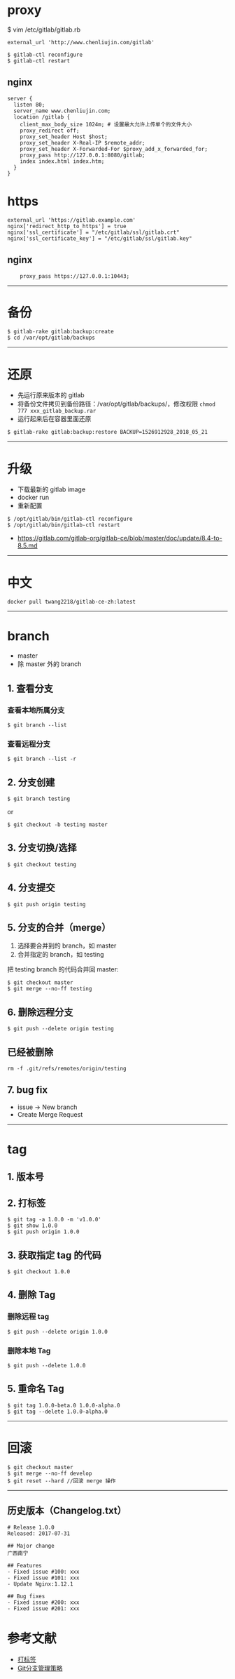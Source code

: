 # proxy

$ vim /etc/gitlab/gitlab.rb

```
external_url 'http://www.chenliujin.com/gitlab'
```

```
$ gitlab-ctl reconfigure
$ gitlab-ctl restart
```

## nginx

```
server {
  listen 80;
  server_name www.chenliujin.com;
  location /gitlab {
    client_max_body_size 1024m; # 设置最大允许上传单个的文件大小
    proxy_redirect off;
    proxy_set_header Host $host;
    proxy_set_header X-Real-IP $remote_addr;
    proxy_set_header X-Forwarded-For $proxy_add_x_forwarded_for;
    proxy_pass http://127.0.0.1:8080/gitlab;
    index index.html index.htm;
  }
}
```

# https

```
external_url 'https://gitlab.example.com'
nginx['redirect_http_to_https'] = true
nginx['ssl_certificate'] = "/etc/gitlab/ssl/gitlab.crt"
nginx['ssl_certificate_key'] = "/etc/gitlab/ssl/gitlab.key"
```

## nginx

```
    proxy_pass https://127.0.0.1:10443;
```

---





# 备份
```
$ gitlab-rake gitlab:backup:create
$ cd /var/opt/gitlab/backups
```

---

# 还原

- 先运行原来版本的 gitlab
- 将备份文件拷贝到备份路径：/var/opt/gitlab/backups/，修改权限 `chmod 777 xxx_gitlab_backup.rar`
- 运行起来后在容器里面还原

```
$ gitlab-rake gitlab:backup:restore BACKUP=1526912928_2018_05_21
```

---

# 升级

- 下载最新的 gitlab image
- docker run
- 重新配置

```
$ /opt/gitlab/bin/gitlab-ctl reconfigure
$ /opt/gitlab/bin/gitlab-ctl restart
```

- https://gitlab.com/gitlab-org/gitlab-ce/blob/master/doc/update/8.4-to-8.5.md

---

# 中文 

```
docker pull twang2218/gitlab-ce-zh:latest
```

---


# branch
- master
- 除 master 外的 branch

## 1. 查看分支

### 查看本地所属分支
```
$ git branch --list
```

### 查看远程分支
```
$ git branch --list -r
```


## 2. 分支创建

```
$ git branch testing 
```

or 

```
$ git checkout -b testing master
```


## 3. 分支切换/选择
```
$ git checkout testing
```

## 4. 分支提交

```
$ git push origin testing
```



## 5. 分支的合并（merge）
1. 选择要合并到的 branch，如 master
1. 合并指定的 branch，如 testing 

把 testing branch 的代码合并回 master:
```
$ git checkout master
$ git merge --no-ff testing 
```

## 6. 删除远程分支

```
$ git push --delete origin testing
```

## 已经被删除

```
rm -f .git/refs/remotes/origin/testing
```

## 7. bug fix
- issue -> New branch
- Create Merge Request



---

# tag

## 1. 版本号

## 2. 打标签
```
$ git tag -a 1.0.0 -m 'v1.0.0'
$ git show 1.0.0
$ git push origin 1.0.0
```

## 3. 获取指定 tag 的代码
```
$ git checkout 1.0.0
```

## 4. 删除 Tag

### 删除远程 tag

```
$ git push --delete origin 1.0.0
```

### 删除本地 Tag

```
$ git push --delete 1.0.0
```

## 5. 重命名 Tag

```
$ git tag 1.0.0-beta.0 1.0.0-alpha.0
$ git tag --delete 1.0.0-alpha.0
```


---

# 回滚

```
$ git checkout master
$ git merge --no-ff develop
$ git reset --hard //回滚 merge 操作
```

---





## 历史版本（Changelog.txt）

```
# Release 1.0.0
Released: 2017-07-31

## Major change
广西南宁

## Features
- Fixed issue #100: xxx
- Fixed issue #101: xxx
- Update Nginx:1.12.1

## Bug fixes
- Fixed issue #200: xxx
- Fixed issue #201: xxx
```


# 参考文献
- [打标签](https://git-scm.com/book/zh/v1/Git-%E5%9F%BA%E7%A1%80-%E6%89%93%E6%A0%87%E7%AD%BE) 
- [Git分支管理策略](http://www.ruanyifeng.com/blog/2012/07/git.html)
